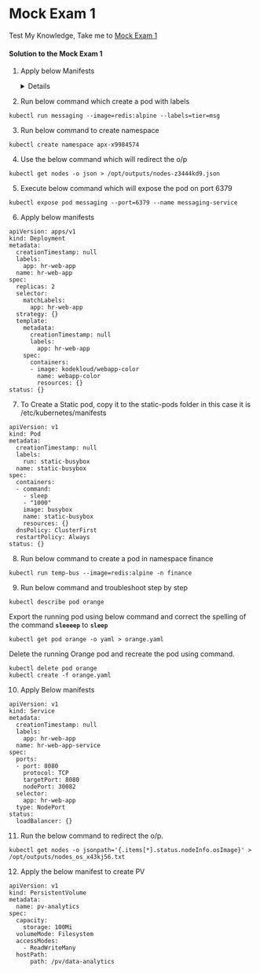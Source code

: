 # Mock Exam 1

  Test My Knowledge, Take me to [Mock Exam 1](https://kodekloud.com/courses/539883/lectures/10853074)

  #### Solution to the Mock Exam 1

  1. Apply below Manifests
     <details>
     
     ```
     apiVersion: v1
     kind: Pod
     metadata:
       creationTimestamp: null
       labels:
         run: nginx-pod
       name: nginx-pod
     spec:
       containers:
       - image: nginx:alpine
         name: nginx-pod
         resources: {}
       dnsPolicy: ClusterFirst
       restartPolicy: Always
     status: {}
     ```
     </details>

  2. Run below command which create a pod with labels

  ```
  kubectl run messaging --image=redis:alpine --labels=tier=msg
  ```

  3. Run below command to create namespace

  ```
  kubectl create namespace apx-x9984574
  ```

  4. Use the below command which will redirect the o/p

  ```
  kubectl get nodes -o json > /opt/outputs/nodes-z3444kd9.json
  ```

  5. Execute below command which will expose the pod on port 6379

  ```
  kubectl expose pod messaging --port=6379 --name messaging-service
  ```

  6. Apply below manifests

  ```
  apiVersion: apps/v1
  kind: Deployment
  metadata:
    creationTimestamp: null
    labels:
      app: hr-web-app
    name: hr-web-app
  spec:
    replicas: 2
    selector:
      matchLabels:
        app: hr-web-app
    strategy: {}
    template:
      metadata:
        creationTimestamp: null
        labels:
          app: hr-web-app
      spec:
        containers:
        - image: kodekloud/webapp-color
          name: webapp-color
          resources: {}
  status: {}
  ```

  7. To Create a Static pod, copy it to the static-pods folder in this case it is /etc/kubernetes/manifests

  ```
  apiVersion: v1
  kind: Pod
  metadata:
    creationTimestamp: null
    labels:
      run: static-busybox
    name: static-busybox
  spec:
    containers:
    - command:
      - sleep
      - "1000"
      image: busybox
      name: static-busybox
      resources: {}
    dnsPolicy: ClusterFirst
    restartPolicy: Always
  status: {}
  ```

  8. Run below command to create a pod in namespace finance

  ```
  kubectl run temp-bus --image=redis:alpine -n finance
  ```

  9. Run below command and troubleshoot step by step

  ```
  kubectl describe pod orange
  ```

  Export the running pod using below command and correct the spelling of the command **`sleeeep`** to **`sleep`** 

  ```
  kubectl get pod orange -o yaml > orange.yaml
  ```

  Delete the running Orange pod and recreate the pod using command.
  
  ```
  kubectl delete pod orange
  kubectl create -f orange.yaml
  ```

  10. Apply Below manifests

  ```
  apiVersion: v1
  kind: Service
  metadata:
    creationTimestamp: null
    labels:
      app: hr-web-app
    name: hr-web-app-service
  spec:
    ports:
    - port: 8080
      protocol: TCP
      targetPort: 8080
      nodePort: 30082
    selector:
      app: hr-web-app
    type: NodePort
  status:
    loadBalancer: {}
  ```

  11. Run the below command to redirect the o/p.

  ``` 
  kubectl get nodes -o jsonpath='{.items[*].status.nodeInfo.osImage}' > /opt/outputs/nodes_os_x43kj56.txt
  ```

  12. Apply the below manifest to create PV

  ```
  apiVersion: v1
  kind: PersistentVolume
  metadata:
    name: pv-analytics
  spec:
    capacity:
      storage: 100Mi
    volumeMode: Filesystem
    accessModes:
      - ReadWriteMany
    hostPath:
        path: /pv/data-analytics
  ```